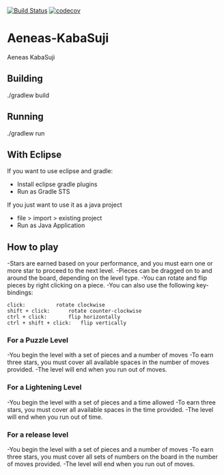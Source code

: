 [![Build Status](https://travis-ci.org/Cheddarpuffs/Aeneas-KabaSuji.svg?branch=master)](https://travis-ci.org/Cheddarpuffs/Aeneas-KabaSuji)
[![codecov](https://codecov.io/gh/Cheddarpuffs/Aeneas-KabaSuji/branch/master/graph/badge.svg)](https://codecov.io/gh/Cheddarpuffs/Aeneas-KabaSuji)

# Aeneas-KabaSuji
Aeneas KabaSuji

## Building
./gradlew build

## Running
./gradlew run

## With Eclipse

If you want to use eclipse and gradle:

 - Install eclipse gradle plugins
 - Run as Gradle STS

If you just want to use it as a java project

 - file > import > existing project
 - Run as Java Application


## How to play
-Stars are earned based on your performance, and you must earn one or more star to proceed to the next level.
-Pieces can be dragged on to and around the board, depending on the level type.
-You can rotate and flip pieces by right clicking on a piece.
-You can also use the following key-bindings:
```
click:			rotate clockwise
shift + click:		rotate counter-clockwise
ctrl + click:		flip horizontally
ctrl + shift + click: 	flip vertically
```

### For a Puzzle Level

-You begin the level with a set of pieces and a number of moves
-To earn three stars, you must cover all available spaces in the number of moves provided.
-The level will end when you run out of moves.


### For a Lightening Level

-You begin the level with a set of pieces and a time allowed
-To earn three stars, you must cover all available spaces in the time provided.
-The level will end when you run out of time.


### For a release level

-You begin the level with a set of pieces and a number of moves
-To earn three stars, you must cover all sets of numbers on the board in the number of moves provided.
-The level will end when you run out of moves.
